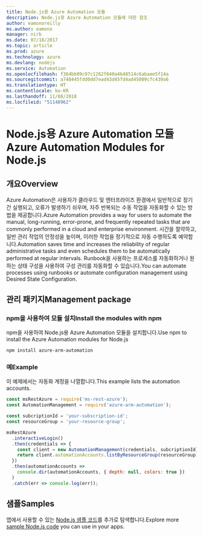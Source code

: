 ```yaml
---
title: Node.js용 Azure Automation 모듈
description: Node.js용 Azure Automation 모듈에 대한 참조
author: eamonoreilly
ms.author: eamono
manager: nirb
ms.date: 07/18/2017
ms.topic: article
ms.prod: azure
ms.technology: azure
ms.devlang: nodejs
ms.service: Automation
ms.openlocfilehash: f364bb09c97c1262f640a4b48514c6abaee5f14a
ms.sourcegitcommit: a748445fdd0dd7ead43d45fd4ad45009cfc439a6
ms.translationtype: HT
ms.contentlocale: ko-KR
ms.lasthandoff: 11/08/2018
ms.locfileid: "51148962"
---
```

# <a name="azure-automation-modules-for-nodejs"></a><span data-ttu-id="22d01-103">Node.js용 Azure Automation 모듈</span><span class="sxs-lookup"><span data-stu-id="22d01-103">Azure Automation Modules for Node.js</span></span>

## <a name="overview"></a><span data-ttu-id="22d01-104">개요</span><span class="sxs-lookup"><span data-stu-id="22d01-104">Overview</span></span>

<span data-ttu-id="22d01-105">Azure Automation은 사용자가 클라우드 및 엔터프라이즈 환경에서 일반적으로 장기간 실행되고, 오류가 발생하기 쉬우며, 자주 반복되는 수동 작업을 자동화할 수 있는 방법을 제공합니다.</span><span class="sxs-lookup"><span data-stu-id="22d01-105">Azure Automation provides a way for users to automate the manual, long-running, error-prone, and frequently repeated tasks that are commonly performed in a cloud and enterprise environment.</span></span> <span data-ttu-id="22d01-106">시간을 절약하고, 일반 관리 작업의 안정성을 높이며, 이러한 작업을 정기적으로 자동 수행하도록 예약합니다.</span><span class="sxs-lookup"><span data-stu-id="22d01-106">Automation saves time and increases the reliability of regular administrative tasks and even schedules them to be automatically performed at regular intervals.</span></span> <span data-ttu-id="22d01-107">Runbook을 사용하는 프로세스를 자동화하거나 원하는 상태 구성을 사용하여 구성 관리를 자동화할 수 있습니다.</span><span class="sxs-lookup"><span data-stu-id="22d01-107">You can automate processes using runbooks or automate configuration management using Desired State Configuration.</span></span>

## <a name="management-package"></a><span data-ttu-id="22d01-108">관리 패키지</span><span class="sxs-lookup"><span data-stu-id="22d01-108">Management package</span></span>

### <a name="install-the-modules-with-npm"></a><span data-ttu-id="22d01-109">npm을 사용하여 모듈 설치</span><span class="sxs-lookup"><span data-stu-id="22d01-109">Install the modules with npm</span></span>

<span data-ttu-id="22d01-110">npm을 사용하여 Node.js용 Azure Automation 모듈을 설치합니다.</span><span class="sxs-lookup"><span data-stu-id="22d01-110">Use npm to install the Azure Automation modules for Node.js</span></span>

```bash
npm install azure-arm-automation
```

### <a name="example"></a><span data-ttu-id="22d01-111">예</span><span class="sxs-lookup"><span data-stu-id="22d01-111">Example</span></span>

<span data-ttu-id="22d01-112">이 예제에서는 자동화 계정을 나열합니다.</span><span class="sxs-lookup"><span data-stu-id="22d01-112">This example lists the automation accounts.</span></span>

```javascript
const msRestAzure = require('ms-rest-azure');
const AutomationManagement = require('azure-arm-automation');

const subcriptionId = 'your-subscription-id';
const resourceGroup = 'your-resource-group';

msRestAzure
  .interactiveLogin()
  .then(credentials => {
    const client = new AutomationManagement(credentials, subcriptionId);
    return client.automationAccounts.listByResourceGroup(resourceGroup);
  })
  .then(automationAccounts =>
    console.dir(automationAccounts, { depth: null, colors: true })
  )
  .catch(err => console.log(err));
```

## <a name="samples"></a><span data-ttu-id="22d01-113">샘플</span><span class="sxs-lookup"><span data-stu-id="22d01-113">Samples</span></span>

<span data-ttu-id="22d01-114">앱에서 사용할 수 있는 [Node.js 샘플 코드](https://azure.microsoft.com/resources/samples/?platform=nodejs)를 추가로 탐색합니다.</span><span class="sxs-lookup"><span data-stu-id="22d01-114">Explore more [sample Node.js code](https://azure.microsoft.com/resources/samples/?platform=nodejs) you can use in your apps.</span></span>
